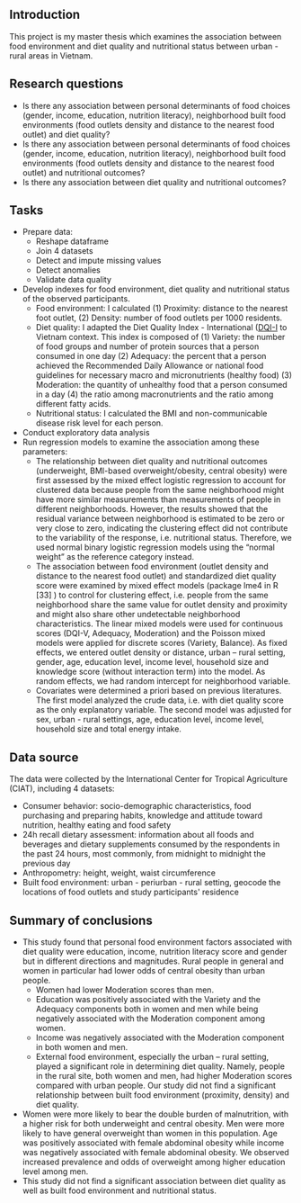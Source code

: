 ## Introduction
This project is my master thesis which examines the association between food environment and diet quality and nutritional status between urban - rural areas in Vietnam.

## Research questions
- Is there any association between personal determinants of food choices (gender, income, education, nutrition literacy), neighborhood built food environments (food outlets density and distance to the nearest food outlet) and diet quality?
- Is there any association between personal determinants of food choices (gender, income, education, nutrition literacy), neighborhood built food environments (food outlets density and distance to the nearest food outlet) and nutritional outcomes?
- Is there any association between diet quality and nutritional outcomes? 

## Tasks
- Prepare data:
  - Reshape dataframe
  - Join 4 datasets 
  - Detect and impute missing values
  - Detect anomalies
  - Validate data quality
- Develop indexes for food environment, diet quality and nutritional status of the observed participants.
  - Food environment: I calculated (1) Proximity: distance to the nearest foot outlet, (2) Density: number of food outlets per 1000 residents.
  - Diet quality: I adapted the Diet Quality Index - International ([DQI-I](https://inddex.nutrition.tufts.edu/data4diets/indicator/diet-quality-index-international-dqi-i) to Vietnam context. This index is composed of 
  (1) Variety: the number of food groups and number of protein sources that a person consumed in one day
  (2) Adequacy: the percent that a person achieved the Recommended Daily Allowance or national food guidelines for necessary macro and micronutrients (healthy food)
  (3) Moderation: the quantity of unhealthy food that a person consumed in a day
  (4) the ratio among macronutrients and the ratio among different fatty acids.
  - Nutritional status: I calculated the BMI and non-communicable disease risk level for each person.
- Conduct exploratory data analysis
- Run regression models to examine the association among these parameters:
  - The relationship between diet quality and nutritional outcomes (underweight, BMI-based overweight/obesity, central obesity) were first assessed by the mixed effect logistic regression to account for clustered data because people from the same neighborhood might have more similar measurements than measurements of people in different neighborhoods. However, the results showed that the residual variance between neighborhood is estimated to be zero or very close to zero, indicating the clustering effect did not contribute to the variability of the response, i.e. nutritional status. Therefore, we used normal binary logistic regression models using the “normal weight” as the reference category instead. 
   - The association between food environment (outlet density and distance to the nearest food outlet) and standardized diet quality score were examined by mixed effect models (package lme4 in R [33] ) to control for clustering effect, i.e. people from the same neighborhood share the same value for outlet density and proximity and might also share other undetectable neighborhood characteristics. The linear mixed models were used for continuous scores (DQI-V, Adequacy, Moderation) and the Poisson mixed models were applied for discrete scores (Variety, Balance). As fixed effects, we entered outlet density or distance, urban – rural setting, gender, age, education level, income level, household size and knowledge score (without interaction term) into the model. As random effects, we had random intercept for neighborhood variable.
   - Covariates were determined a priori based on previous literatures. The first model analyzed the crude data, i.e. with diet quality score as the only explanatory variable. The second model was adjusted for sex, urban - rural settings, age, education level, income level, household size and total energy intake.

## Data source
The data were collected by the International Center for Tropical Agriculture (CIAT), including 4 datasets: 
- Consumer behavior: socio-demographic characteristics, food purchasing and preparing habits, knowledge and attitude toward nutrition, healthy eating and food safety
- 24h recall dietary assessment: information about all foods and beverages and dietary supplements consumed by the respondents in the past 24 hours, most commonly, from midnight to midnight the previous day
- Anthropometry: height, weight, waist circumference
- Built food environment: urban - periurban - rural setting, geocode the locations of food outlets and study participants' residence

## Summary of conclusions
- This study found that personal food environment factors associated with diet quality were education, income, nutrition literacy score and gender but in different directions and magnitudes. Rural people in general and women in particular
had lower odds of central obesity than urban people.
  - Women had lower Moderation scores than men. 
  - Education was positively associated with the Variety and the Adequacy components both in women and men while being negatively associated with the Moderation component among women. 
  - Income was negatively associated with the Moderation component in both women and men. 
  - External food environment, especially the urban – rural setting, played a significant role in determining diet quality. Namely, people in the rural site, both women and men, had higher Moderation scores compared with urban people. Our study did not find a significant relationship between built food environment (proximity, density) and diet quality.
- Women were more likely to bear the double burden of malnutrition, with a higher risk for both underweight and central obesity. Men were more likely to have general overweight than women in this population. Age was positively associated with female abdominal obesity while income was negatively associated with female abdominal obesity. We observed increased prevalence and odds of overweight among higher education level among men.
- This study did not find a significant association between diet quality as well as built food environment and nutritional status.
